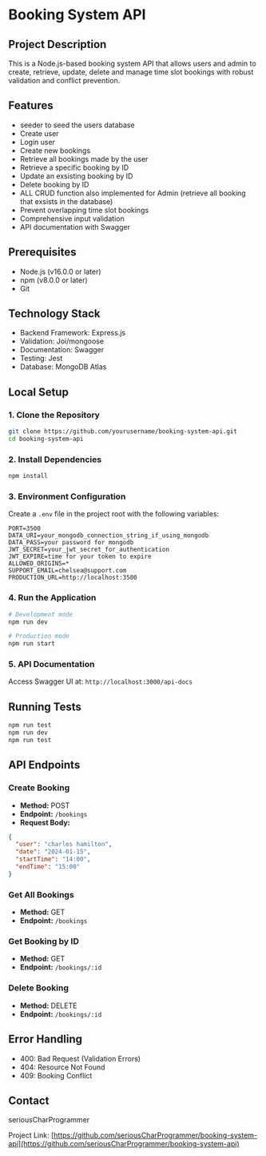 # Booking System API

## Project Description

This is a Node.js-based booking system API that allows users and admin to create, retrieve, update, delete and manage time slot bookings with robust validation and conflict prevention.

## Features

- seeder to seed the users database
- Create user
- Login user
- Create new bookings
- Retrieve all bookings made by the user
- Retrieve a specific booking by ID
- Update an exsisting booking by ID
- Delete booking by ID
- ALL CRUD function also implemented for Admin (retrieve all booking that exsists in the database)
- Prevent overlapping time slot bookings
- Comprehensive input validation
- API documentation with Swagger

## Prerequisites

- Node.js (v16.0.0 or later)
- npm (v8.0.0 or later)
- Git

## Technology Stack

- Backend Framework: Express.js
- Validation: Joi/mongoose
- Documentation: Swagger
- Testing: Jest
- Database: MongoDB Atlas

## Local Setup

### 1. Clone the Repository

```bash
git clone https://github.com/yourusername/booking-system-api.git
cd booking-system-api
```

### 2. Install Dependencies

```bash
npm install
```

### 3. Environment Configuration

Create a `.env` file in the project root with the following variables:

```
PORT=3500
DATA_URI=your_mongodb_connection_string_if_using_mongodb
DATA_PASS=your password for mongodb
JWT_SECRET=your_jwt_secret_for_authentication
JWT_EXPIRE=time for your token to expire
ALLOWED_ORIGINS=*
SUPPORT_EMAIL=chelsea@support.com
PRODUCTION_URL=http://localhost:3500
```

### 4. Run the Application

```bash
# Development mode
npm run dev

# Production mode
npm run start
```

### 5. API Documentation

Access Swagger UI at: `http://localhost:3000/api-docs`

## Running Tests

```bash
npm run test
npm run dev
npm run test
```

## API Endpoints

### Create Booking

- **Method:** POST
- **Endpoint:** `/bookings`
- **Request Body:**

```json
{
  "user": "charles hamilton",
  "date": "2024-01-15",
  "startTime": "14:00",
  "endTime": "15:00"
}
```

### Get All Bookings

- **Method:** GET
- **Endpoint:** `/bookings`

### Get Booking by ID

- **Method:** GET
- **Endpoint:** `/bookings/:id`

### Delete Booking

- **Method:** DELETE
- **Endpoint:** `/bookings/:id`

## Error Handling

- 400: Bad Request (Validation Errors)
- 404: Resource Not Found
- 409: Booking Conflict

## Contact

seriousCharProgrammer

Project Link: [https://github.com/seriousCharProgrammer/booking-system-api](https://github.com/seriousCharProgrammer/booking-system-api)
